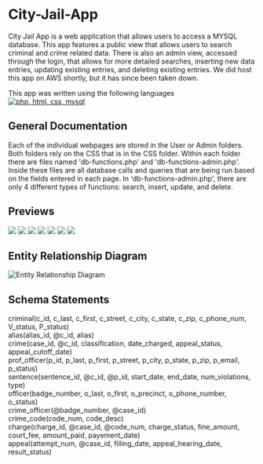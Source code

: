 <h1>City-Jail-App</h1>
  <p>
    City Jail App is a web application that allows users to access a MYSQL database. This app features a public view that allows users to search criminal and crime related data. There is also an admin view, accessed through the login, that allows for more detailed searches, inserting new data entries, updating existing entries, and deleting existing entries. We did host this app on AWS shortly, but it has since been taken down.
  </p>
  <p> 
    This app was written using the following languages<br>
    <a href="https://skillicons.dev">
    <img src="https://skillicons.dev/icons?i=php,html,css,mysql" alt="php, html, css, mysql"/>
    </a>
  </p>
  
  <h2>General Documentation</h2>
  <p>
    Each of the individual webpages are stored in the User or Admin folders. Both folders rely on the CSS that is in the CSS folder. Within each folder there are files named 'db-functions.php' and 'db-functions-admin.php'. Inside these files are all database calls and queries that are being run based on the fields entered in each page. In 'db-functions-admin.php', there are only 4 different types of functions: search, insert, update, and delete.
  </p>

  
 <h2>Previews</h2>
  <a>
    <img src="https://i.imgur.com/34quePz.png"/>
    <img src="https://i.imgur.com/c3kKOC8.png"/>
    <img src="https://i.imgur.com/m3ZYHsK.png"/>
    <img src="https://i.imgur.com/cM8HYFX.png"/>
    <img src="https://i.imgur.com/17nFgJG.png"/>
    <img src="https://i.imgur.com/hYbykwm.png"/>
    <img src="https://i.imgur.com/662ownY.png"/>
  </a>

<h2>Entity Relationship Diagram</h2>

![Entity Relationship Diagram](https://user-images.githubusercontent.com/84909990/230780979-7adecf93-a58a-4179-9342-caf466d2635a.jpg)

<h2>Schema Statements</h2>
criminal(c_id, c_last, c_first, c_street, c_city, c_state, c_zip, c_phone_num, V_status, P_status) <br /> 
alias(alias_id, @c_id, alias) <br /> 
crime(case_id, @c_id, classification, date_charged, appeal_status, appeal_cutoff_date) <br /> 
prof_officer(p_id, p_last, p_first, p_street, p_city, p_state, p_zip, p_email, p_status) <br /> 
sentence(sentence_id, @c_id, @p_id, start_date, end_date, num_violations, type) <br /> 
officer(badge_number, o_last, o_first, o_precinct, o_phone_number, o_status) <br /> 
crime_officer(@badge_number, @case_id) <br /> 
crime_code(code_num, code_desc) <br /> 
charge(charge_id, @case_id, @code_num, charge_status, fine_amount, court_fee, amount_paid, payement_date) <br /> 
appeal(attempt_num, @case_id, filling_date, appeal_hearing_date, result_status) <br />
